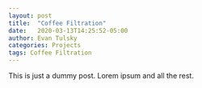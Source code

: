 ```yaml
---
layout: post
title:  "Coffee Filtration"
date:   2020-03-13T14:25:52-05:00
author: Evan Tulsky
categories: Projects
tags: Coffee Filtration
---
```


This is just a dummy post. Lorem ipsum and all the rest.
